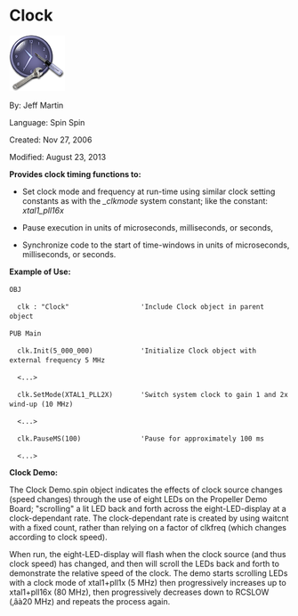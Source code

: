 # Clock

![clock_____.png](clock_____.png)

By: Jeff Martin

Language: Spin Spin

Created: Nov 27, 2006

Modified: August 23, 2013

**Provides clock timing functions to:**

*   Set clock mode and frequency at run-time using similar clock setting constants as with the _\_clkmode_ system constant; like the constant: _xtal1\_pll16x_
    
*   Pause execution in units of microseconds, milliseconds, or seconds, 
*   Synchronize code to the start of time-windows in units of microseconds, milliseconds, or seconds.

**Example of Use:**

`OBJ                                                 `

`  clk : "Clock"                  'Include Clock object in parent object`

`PUB Main`

`  clk.Init(5_000_000)            'Initialize Clock object with external frequency 5 MHz`

`  <...>`

`  clk.SetMode(XTAL1_PLL2X)       'Switch system clock to gain 1 and 2x wind-up (10 MHz)`

`  <...>`

`  clk.PauseMS(100)               'Pause for approximately 100 ms`

`  <...>`

**Clock Demo:**

The Clock Demo.spin object indicates the effects of clock source changes (speed changes) through the use of eight LEDs on the Propeller Demo Board; "scrolling" a lit LED back and forth across the eight-LED-display at a clock-dependant rate. The clock-dependant rate is created by using waitcnt with a fixed count, rather than relying on a factor of clkfreq (which changes according to clock speed).

When run, the eight-LED-display will flash when the clock source (and thus clock speed) has changed, and then will scroll the LEDs back and forth to demonstrate the relative speed of the clock.  The demo starts scrolling LEDs with a clock mode of xtal1+pll1x (5 MHz) then progressively increases up to xtal1+pll16x (80 MHz), then progressively decreases down to RCSLOW (‚âà20 MHz) and repeats the process again.

